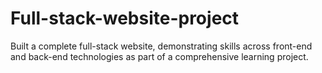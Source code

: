 # Full-stack-website-project
Built a complete full-stack website, demonstrating skills across front-end and back-end technologies as part of a comprehensive learning project.
